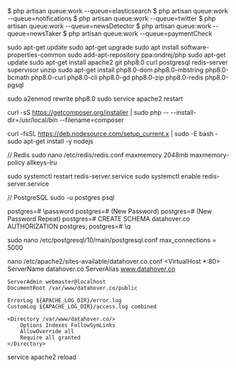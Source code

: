 $ php artisan queue:work --queue=elasticsearch
$ php artisan queue:work --queue=notifications
$ php artisan queue:work --queue=twitter
$ php artisan queue:work --queue=newsDetector
$ php artisan queue:work --queue=newsTaker
$ php artisan queue:work --queue=paymentCheck

sudo apt-get update
sudo apt-get upgrade
sudo apt install software-properties-common
sudo add-apt-repository ppa:ondrej/php
sudo apt-get update
sudo apt-get install apache2 git php8.0 curl postgresql redis-server supervisor unzip
sudo apt-get install php8.0-dom php8.0-mbstring php8.0-bcmath php8.0-curl php8.0-cli php8.0-gd php8.0-zip php8.0-redis php8.0-pgsql

sudo a2enmod rewrite php8.0
sudo service apache2 restart

curl -sS https://getcomposer.org/installer | sudo php -- --install-dir=/usr/local/bin --filename=composer

curl -fsSL https://deb.nodesource.com/setup_current.x | sudo -E bash -
sudo apt-get install -y nodejs

// Redis
sudo nano /etc/redis/redis.conf
maxmemory 2048mb
maxmemory-policy allkeys-lru

sudo systemctl restart redis-server.service
sudo systemctl enable redis-server.service

// PostgreSQL
sudo -u postgres psql

postgres=# \password
postgres=# (New Password)
postgres=# (New Password Repeat)
postgres=# CREATE SCHEMA datahover.co AUTHORIZATION postgres;
postgres=# \q

sudo nano /etc/postgresql/10/main/postgresql.conf
max_connections = 5000

nano /etc/apache2/sites-available/datahover.co.conf
<VirtualHost *:80>
    ServerName datahover.co
    ServerAlias www.datahover.co

    ServerAdmin webmaster@localhost
    DocumentRoot /var/www/datahover.co/public

    ErrorLog ${APACHE_LOG_DIR}/error.log
    CustomLog ${APACHE_LOG_DIR}/access.log combined

    <Directory /var/www/datahover.co/>
        Options Indexes FollowSymLinks
        AllowOverride all
        Require all granted
    </Directory>
</VirtualHost>
service apache2 reload
